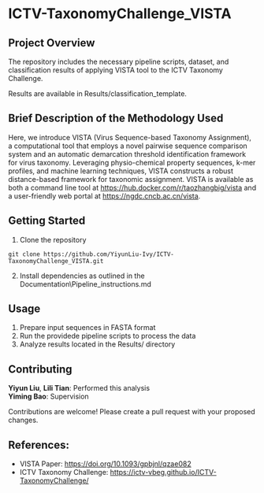 # ICTV-TaxonomyChallenge_VISTA

## Project Overview
The repository includes the necessary pipeline scripts, dataset, and classification results of applying VISTA tool to the ICTV Taxonomy Challenge.  

Results are available in Results/classification_template.

## Brief Description of the Methodology Used
Here, we introduce VISTA (Virus Sequence-based Taxonomy Assignment), a computational tool that employs a novel pairwise sequence comparison system and an automatic demarcation threshold identification framework for virus taxonomy. Leveraging physio-chemical property sequences, k-mer profiles, and machine learning techniques, VISTA constructs a robust distance-based framework for taxonomic assignment. VISTA is available as both a command line tool at https://hub.docker.com/r/taozhangbig/vista and a user-friendly web portal at https://ngdc.cncb.ac.cn/vista.

## Getting Started
1. Clone the repository
```shell
git clone https://github.com/YiyunLiu-Ivy/ICTV-TaxonomyChallenge_VISTA.git
```
2. Install dependencies as outlined in the Documentation\Pipeline_instructions.md 

## Usage
1. Prepare input sequences in FASTA format
2. Run the providede pipeline scripts to process the data
3. Analyze results located in the Results/ directory

## Contributing
**Yiyun Liu**, **Lili Tian**: Performed this analysis   
**Yiming Bao**: Supervision

Contributions are welcome! Please create a pull request with your proposed changes.

## References:
- VISTA Paper: https://doi.org/10.1093/gpbjnl/qzae082
- ICTV Taxonomy Challenge: https://ictv-vbeg.github.io/ICTV-TaxonomyChallenge/